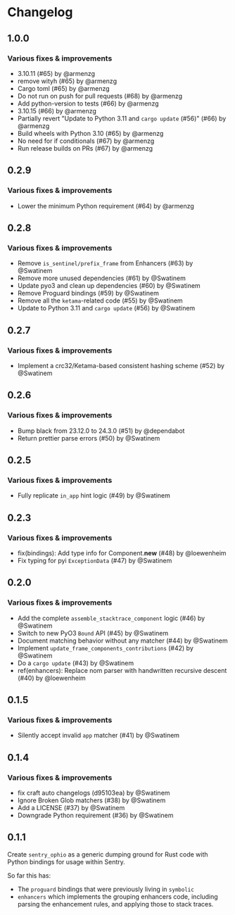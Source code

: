 # Changelog

## 1.0.0

### Various fixes & improvements

- 3.10.11 (#65) by @armenzg
- remove wityh (#65) by @armenzg
- Cargo toml (#65) by @armenzg
- Do not run on push for pull requests (#68) by @armenzg
- Add python-version to tests (#66) by @armenzg
- 3.10.15 (#66) by @armenzg
- Partially revert "Update to Python 3.11 and `cargo update` (#56)" (#66) by @armenzg
- Build wheels with Python 3.10 (#65) by @armenzg
- No need for if conditionals (#67) by @armenzg
- Run release builds on PRs (#67) by @armenzg

## 0.2.9

### Various fixes & improvements

- Lower the minimum Python requirement (#64) by @armenzg

## 0.2.8

### Various fixes & improvements

- Remove `is_sentinel/prefix_frame` from Enhancers (#63) by @Swatinem
- Remove more unused dependencies (#61) by @Swatinem
- Update pyo3 and clean up dependencies (#60) by @Swatinem
- Remove Proguard bindings (#59) by @Swatinem
- Remove all the `ketama`-related code (#55) by @Swatinem
- Update to Python 3.11 and `cargo update` (#56) by @Swatinem

## 0.2.7

### Various fixes & improvements

- Implement a crc32/Ketama-based consistent hashing scheme (#52) by @Swatinem

## 0.2.6

### Various fixes & improvements

- Bump black from 23.12.0 to 24.3.0 (#51) by @dependabot
- Return prettier parse errors (#50) by @Swatinem

## 0.2.5

### Various fixes & improvements

- Fully replicate `in_app` hint logic (#49) by @Swatinem

## 0.2.3

### Various fixes & improvements

- fix(bindings): Add type info for Component.__new__ (#48) by @loewenheim
- Fix typing for pyi `ExceptionData` (#47) by @Swatinem

## 0.2.0

### Various fixes & improvements

- Add the complete `assemble_stacktrace_component` logic (#46) by @Swatinem
- Switch to new PyO3 `Bound` API (#45) by @Swatinem
- Document matching behavior without any matcher (#44) by @Swatinem
- Implement `update_frame_components_contributions` (#42) by @Swatinem
- Do a `cargo update` (#43) by @Swatinem
- ref(enhancers): Replace nom parser with handwritten recursive descent (#40) by @loewenheim

## 0.1.5

### Various fixes & improvements

- Silently accept invalid `app` matcher (#41) by @Swatinem

## 0.1.4

### Various fixes & improvements

- fix craft auto changelogs (d95103ea) by @Swatinem
- Ignore Broken Glob matchers (#38) by @Swatinem
- Add a LICENSE (#37) by @Swatinem
- Downgrade Python requirement (#36) by @Swatinem

## 0.1.1

Create `sentry_ophio` as a generic dumping ground for Rust code with Python
bindings for usage within Sentry.

So far this has:

- The `proguard` bindings that were previously living in `symbolic`
- `enhancers` which implements the grouping enhancers code, including parsing
  the enhancement rules, and applying those to stack traces.

